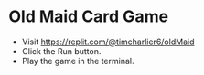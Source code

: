 # Old Maid Card Game

- Visit https://replit.com/@timcharlier6/oldMaid
- Click the Run button.
- Play the game in the terminal.
